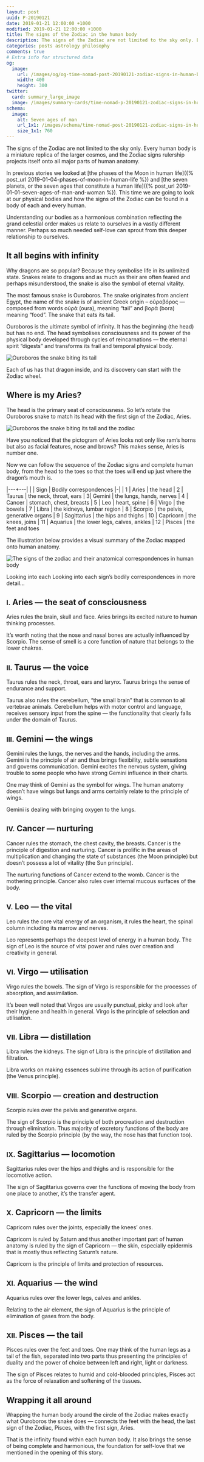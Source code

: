 ```yaml
---
layout: post
uuid: P-20190121
date: 2019-01-21 12:00:00 +1000
modified: 2019-01-21 12:00:00 +1000
title: The signs of the Zodiac in the human body
description: The signs of the Zodiac are not limited to the sky only. Every human body is a miniature replica of the larger cosmos, and the Zodiac signs rulership projects itself onto all major parts of human anatomy.
categories: posts astrology philosophy
comments: true
# Extra info for structured data
og:
  image:
    url: /images/og/og-time-nomad-post-20190121-zodiac-signs-in-human-body.jpg
    width: 400
    height: 300
twitter:
  card: summary_large_image
  image: /images/summary-cards/time-nomad-p-20190121-zodiac-signs-in-human-body.jpg
schema:
  image:
    alt: Seven ages of man
    url_1x1: /images/schema/time-nomad-post-20190121-zodiac-signs-in-human-body-1x1.jpg
    size_1x1: 760
---
```


The signs of the Zodiac are not limited to the sky only. Every human body is a miniature replica of the larger cosmos, and the Zodiac signs rulership projects itself onto all major parts of human anatomy.

In previous stories we looked at [the phases of the Moon in human life]({% post_url 2019-01-04-phases-of-moon-in-human-life %}) and [the seven planets, or the seven ages that constitute a human life]({% post_url 2019-01-01-seven-ages-of-man-and-woman %}). This time we are going to look at our physical bodies and how the signs of the Zodiac can be found in a body of each and every human.

Understanding our bodies as a harmonious combination reflecting the grand celestial order makes us relate to ourselves in a vastly different manner. Perhaps so much needed self-love can sprout from this deeper relationship to ourselves.

## It all begins with infinity

Why dragons are so popular? Because they symbolise life in its unlimited state. Snakes relate to dragons and as much as their are often feared and perhaps misunderstood, the snake is also the symbol of eternal vitality.

The most famous snake is Ouroboros. The snake originates from ancient Egypt, the name of the snake is of ancient Greek origin – οὐροβόρος — composed from words οὐρά (oura), meaning “tail” and βορά (bora) meaning “food”. The snake that eats its tail.

Ouroboros is the ultimate symbol of infinity. It has the beginning (the head) but has no end. The head symbolises consciousness and its power of the physical body developed through cycles of reincarnations — the eternal spirit “digests” and transforms its frail and temporal physical body.

![Ouroboros the snake biting its tail](/images/illustrations/ourobros-infinity-of-creation.png "Ouroboros the snake biting its tail")

Each of us has that dragon inside, and its discovery can start with the Zodiac wheel.

## Where is my Aries?

The head is the primary seat of consciousness. So let’s rotate the Ouroboros snake to match its head with the first sign of the Zodiac, Aries. 

![Ouroboros the snake biting its tail and the zodiac](/images/illustrations/ourobros-infinity-of-creation-and-zodiac.png "Ouroboros the snake biting its tail and the zodiac")

Have you noticed that the pictogram of Aries looks not only like ram’s horns but also as facial features, nose and brows? This makes sense, Aries is number one.

Now we can follow the sequence of the Zodiac signs and complete human body, from the head to the toes so that the toes will end up just where the dragon’s mouth is.

|---+---|
| | Sign | Bodily correspondences
|-|
| 1 | Aries | the head
| 2 | Taurus | the neck, throat, ears
| 3| Gemini | the lungs, hands, nerves
| 4 | Cancer | stomach, chest, breasts
| 5 | Leo | heart, spine
| 6 | Virgo | the bowels
| 7 | Libra | the kidneys, lumbar region
| 8 | Scorpio | the pelvis, generative organs
| 9 | Sagittarius | the hips and thighs
| 10 | Capricorn | the knees, joins
| 11 | Aquarius | the lower legs, calves, ankles
| 12 | Pisces | the feet and toes

The illustration below provides a visual summary of the Zodiac mapped onto human anatomy.

![The signs of the zodiac and their anatomical correspondences in human body](/images/illustrations/map-zodiac-body-parts-organs.png "The signs of the zodiac and their anatomical correspondences in human body")

Looking into each Looking into each sign’s bodily correspondences in more detail…

## <small>Ⅰ.</small> Aries — the seat of consciousness

Aries rules the brain, skull and face. Aries brings its excited nature to human thinking processes.

It’s worth noting that the nose and nasal bones are actually influenced by Scorpio. The sense of smell is a core function of nature that belongs to the lower chakras.

## <small>Ⅱ.</small> Taurus — the voice

Taurus rules the neck, throat, ears and larynx. Taurus brings the sense of endurance and support.

Taurus also rules the cerebellum, “the small brain” that is common to all vertebrae animals. Cerebellum helps with motor control and language, receives sensory input from the spine — the functionality that clearly falls under the domain of Taurus.

## <small>Ⅲ.</small> Gemini — the wings

Gemini rules the lungs, the nerves and the hands, including the arms. Gemini is the principle of air and thus brings flexibility, subtle sensations and governs communication. Gemini excites the nervous system, giving trouble to some people who have strong Gemini influence in their charts.

One may think of Gemini as the symbol for wings. The human anatomy doesn’t have wings but lungs and arms certainly relate to the principle of wings.

Gemini is dealing with bringing oxygen to the lungs. 

## <small>Ⅳ.</small> Cancer — nurturing

Cancer rules the stomach, the chest cavity, the breasts. Cancer is the principle of digestion and nurturing. Cancer is prolific in the areas of multiplication and changing the state of substances (the Moon principle) but doesn’t possess a lot of vitality (the Sun principle).

The nurturing functions of Cancer extend to the womb. Cancer is the mothering principle. Cancer also rules over internal mucous surfaces of the body.

## <small>Ⅴ.</small> Leo — the vital

Leo rules the core vital energy of an organism, it rules the heart, the spinal column including its marrow and nerves.

Leo represents perhaps the deepest level of energy in a human body. The sign of Leo is the source of vital power and rules over creation and creativity in general.

## <small>Ⅵ.</small> Virgo — utilisation

Virgo rules the bowels. The sign of Virgo is responsible for the processes of absorption, and assimilation. 

It’s been well noted that Virgos are usually punctual, picky and look after their hygiene and health in general. Virgo is the principle of selection and utilisation.

## <small>Ⅶ.</small> Libra — distillation

Libra rules the kidneys. The sign of Libra is the principle of distillation and filtration.

Libra works on making essences sublime through its action of purification (the Venus principle).

## <small>Ⅷ.</small> Scorpio — creation and destruction

Scorpio rules over the pelvis and generative organs. 

The sign of Scorpio is the principle of both procreation and destruction through elimination. Thus majority of excretory functions of the body are ruled by the Scorpio principle (by the way, the nose has that function too).

## <small>Ⅸ.</small> Sagittarius — locomotion

Sagittarius rules over the hips and thighs and is responsible for the locomotive action.

The sign of Sagittarius governs over the functions of moving the body from one place to another, it’s the transfer agent.

## <small>Ⅹ.</small> Capricorn — the limits

Capricorn rules over the joints, especially the knees’ ones. 

Capricorn is ruled by Saturn and thus another important part of human anatomy is ruled by the sign of Capricorn — the skin, especially epidermis that is mostly thus reflecting Saturn’s nature.

Capricorn is the principle of limits and protection of resources.

## <small>Ⅺ.</small> Aquarius — the wind

Aquarius rules over the lower legs, calves and ankles. 

Relating to the air element, the sign of Aquarius is the principle of elimination of gases from the body.

## <small>Ⅻ.</small> Pisces — the tail

Pisces rules over the feet and toes. One may think of the human legs as a tail of the fish, separated into two parts thus presenting the principles of duality and the power of choice between left and right, light or darkness.

The sign of Pisces relates to humid and cold-blooded principles, Pisces act as the force of relaxation and softening of the tissues.

## Wrapping it all around

Wrapping the human body around the circle of the Zodiac makes exactly what Ouroboros the snake does — connects the feet with the head, the last sign of the Zodiac, Pisces, with the first sign, Aries.

That is the infinity found within each human body. It also brings the sense of being complete and harmonious, the foundation for self-love that we mentioned in the opening of this story.

